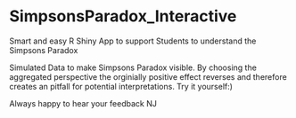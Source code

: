 # SimpsonsParadox_Interactive
Smart and easy R Shiny App to support Students to understand the Simpsons Paradox

Simulated Data to make Simpsons Paradox visible. By choosing the aggregated perspective the orginially positive effect reverses and therefore creates an pitfall for potential interpretations. 
Try it yourself:)

Always happy to hear your feedback
NJ
